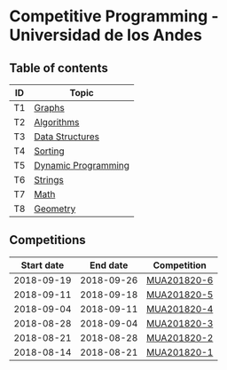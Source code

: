 # Competitive Programming - Universidad de los Andes


## Table of contents

 ID| Topic| 
--------|-------------------
T1| [Graphs](Graphs.md)
T2| [Algorithms](Algorithms.md) 
T3| [Data Structures](DataStructures.md)
T4| [Sorting](Sorting.md)
T5| [Dynamic Programming](DynamicProgramming.md)
T6| [Strings](Strings.md)
T7| [Math](Math.md)
T8| [Geometry](Geometry.md)


## Competitions
Start date| End date | Competition 
--------|--------|--------------------
2018-09-19| 2018-09-26| [MUA201820-6](https://vjudge.net/contest/255372)
2018-09-11| 2018-09-18| [MUA201820-5](https://vjudge.net/contest/253117)
2018-09-04| 2018-09-11| [MUA201820-4](https://vjudge.net/contest/252160)
2018-08-28| 2018-09-04| [MUA201820-3](https://vjudge.net/contest/250684)
2018-08-21| 2018-08-28| [MUA201820-2](https://vjudge.net/contest/249061)
2018-08-14| 2018-08-21| [MUA201820-1](https://vjudge.net/contest/247072)





